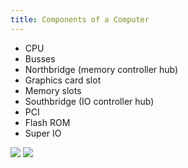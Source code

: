 ```yaml
---
title: Components of a Computer
---
```


- CPU
- Busses
- Northbridge (memory controller hub)
- Graphics card slot
- Memory slots
- Southbridge (IO controller hub)
- PCI
- Flash ROM
- Super IO


![](../attachments/cleanshot-2025-01-12-at-0753482x.png)
![](../attachments/cleanshot-2025-01-12-at-0754312x.png)
